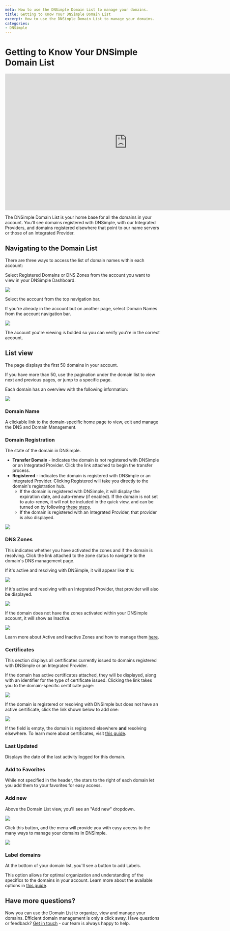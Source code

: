 ```yaml
---
meta: How to use the DNSimple Domain List to manage your domains.
title: Getting to Know Your DNSimple Domain List
excerpt: How to use the DNSimple Domain List to manage your domains.
categories:
- DNSimple
---
```


# Getting to Know Your DNSimple Domain List

<iframe width="791" height="445" src="https://www.youtube.com/embed/PGa3Jk3nnGM" title="" frameborder="0" allow="accelerometer; autoplay; clipboard-write; encrypted-media; gyroscope; picture-in-picture; web-share" allowfullscreen></iframe>

The DNSimple Domain List is your home base for all the domains in your account. You'll see domains registered with DNSimple, with our Integrated Providers, and domains registered elsewhere that point to our name servers or those of an Integrated Provider. 

## Navigating to the Domain List

There are three ways to access the list of domain names within each account:

Select Registered Domains or DNS Zones from the account you want to view in your DNSimple Dashboard.

![](/files/domain-list-account-card-selection.png)

Select the account from the top navigation bar.

If you're already in the account but on another page, select Domain Names from the account navigation bar.

![](/files/domain-list-domain-name-arrow.png)

The account you're viewing is bolded so you can verify you're in the correct account. 

## List view

The page displays the first 50 domains in your account. 

If you have more than 50, use the pagination under the domain list to view next and previous pages, or jump to a specific page.

Each domain has an overview with the following information:

![](/files/domain-list-headers.png)

### Domain Name
A clickable link to the domain-specific home page to view, edit and manage the DNS and Domain Management.

### Domain Registration 
The state of the domain in DNSimple.
 - **Transfer Domain** - indicates the domain is not registered with DNSimple or an Integrated Provider. Click the link attached to begin the transfer process.
 - **Registered** - indicates the domain is registered with DNSimple or an Integrated Provider. Clicking Registered will take you directly to the domain's registration hub.
   - If the domain is registered with DNSimple, it will display the expiration date, and auto-renew (if enabled). If the domain is not set to auto-renew, it will not be included in the quick view, and can be turned on by following [these steps](/articles/domain-auto-renewal/).
   - If the domain is registered with an Integrated Provider, that provider is also displayed.

![](/files/domain-list-godaddy-autorenew.png)

### DNS Zones

This indicates whether you have activated the zones and if the domain is resolving. Click the link attached to the zone status to navigate to the domain's DNS management page.

If it's active and resolving with DNSimple, it will appear like this:

![](/files/domain-list-active-zone.png)

If it's active and resolving with an Integrated Provider, that provider will also be displayed.

![](/files/domain-list-active-zone-route53.png)

If the domain does not have the zones activated within your DNSimple account, it will show as Inactive.

![](/files/domain-list-inactive-zone.png)

Learn more about Active and Inactive Zones and how to manage them [here](/articles/dns-hosting/).

### Certificates 

This section displays all certificates currently issued to domains registered with DNSimple or an Integrated Provider.

If the domain has active certificates attached, they will be displayed, along with an identifier for the type of certificate issued. Clicking the link takes you to the domain-specific certificate page:

![](/files/domain-list-one-certificate.png)

If the domain is registered or resolving with DNSimple but does not have an active certificate, click the link shown below to add one:

![](/files/domain-list-add-certificate.png)

If the field is empty, the domain is registered elsewhere **and** resolving elsewhere. To learn more about certificates, visit [this guide](/articles/getting-started-ssl-certificates/).

### Last Updated  
Displays the date of the last activity logged for this domain. 

### Add to Favorites 
While not specified in the header, the stars to the right of each domain let you add them to your favorites for easy access. 

### Add new 
Above the Domain List view, you'll see an "Add new" dropdown.

![](/files/domain-list-add-new.png)

Click this button, and the menu will provide you with easy access to the many ways to manage your domains in DNSimple. 

![](/files/domain-list-add-new-dropdown.png)

### Label domains
At the bottom of your domain list, you'll see a button to add Labels. 

This option allows for optimal organization and understanding of the specifics to the domains in your account. Learn more about the available options in [this guide](/articles/labeling-domains/).

## Have more questions? 
Now you can use the Domain List to organize, view and manage your domains. Efficient domain management is only a click away. Have questions or feedback? [Get in touch](https://dnsimple.com/feedback) - our team is always happy to help.
